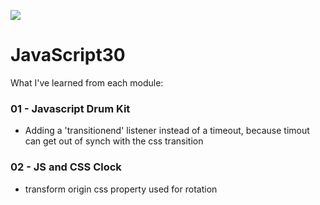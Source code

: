 ![](https://javascript30.com/images/JS3-social-share.png)

# JavaScript30

What I've learned from each module:

### 01 - Javascript Drum Kit

- Adding a 'transitionend' listener instead of a timeout, because timout can get out of synch with the css transition

### 02 - JS and CSS Clock

- transform origin css property used for rotation


